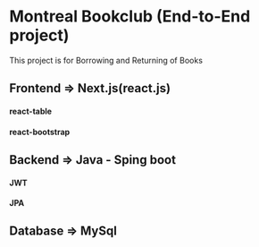 
# Montreal Bookclub (End-to-End project)
This project is for Borrowing and Returning of Books


## Frontend	=>	Next.js(react.js) 
#### react-table
#### react-bootstrap
##  Backend		=> Java - Sping boot
#### JWT
#### JPA
			
## Database	=> MySql 


